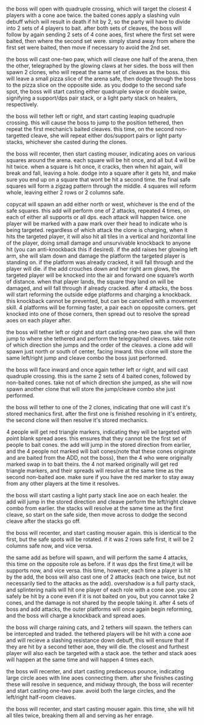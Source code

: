 
the boss will open with quadruple crossing, which will target the closest 4 players with a cone aoe twice. the baited cones apply a slashing vuln debuff which will result in death if hit by 2, so the party will have to divide into 2 sets of 4 players to bait. after both sets of cleaves, the boss will follow by again sending 2 sets of 4 cone aoes, first where the first set were baited, then where the second set were. simply stand away from where the first set were baited, then move if necessary to avoid the 2nd set.

the boss will cast one-two paw, which will cleave one half of the arena, then the other, telegraphed by the glowing claws at her sides. the boss will then spawn 2 clones, who will repeat the same set of cleaves as the boss. this will leave a small pizza slice of the arena safe, then dodge through the boss to the pizza slice on the opposite side. as you dodge to the second safe spot, the boss will start casting either quadruple swipe or double swipe, signifying a support/dps pair stack, or a light party stack on healers, respectively.

the boss will tether left or right, and start casting leaping quadruple crossing. this will cause the boss to jump to the position tethered, then repeat the first mechanic’s baited cleaves. this time, on the second non-targetted cleave, she will repeat either dos/support pairs or light party stacks, whichever she casted during the clones.

the boss will recenter, then start casting mouser, indicating aoes on various squares around the arena. each square will be hit once, and all but 4 will be hit twice. when a square is hit once, it cracks, then when hit again, will break and fall, leaving a hole. dodge into a square after it gets hit, and make sure you end up on a square that wont be hit a second time. the final safe squares will form a zigzag pattern through the middle. 4 squares will reform whole, leaving either 2 rows or 2 columns safe.

copycat will spawn an add either north or west, whichever is the end of the safe squares. this add will perform one of 2 attacks, repeated 4 times, on each of either all supports or all dps. each attack will happen twice. one player will be marked with a paw mark over their head to indicate who is being targeted. regardless of which attack the clone is charging, when it hits the targeted player, it will also hit all tiles in a vertical and horizontal line of the player, doing small damage and unsurvivable knockback to anyone hit (you can anti-knockback this if desired). if the add raises her glowing left arm, she will slam down and damage the platform the targeted player is standing on. if the platform was already cracked, it will fall through and the player will die. if the add crouches down and her right arm glows, the targeted player will be knocked into the air and forward one square’s worth of distance. when that player lands, the square they land on will be damaged, and will fall through if already cracked. after 4 attacks, the boss will start reforming the outside edge platforms and charging a knockback. this knockback cannot be prevented, but can be cancelled with a movement skill. 4 platforms will be forming faster, a pair each on opposite corners. get knocked into one of those corners, then spread out to resolve the spread aoes on each player after.

the boss will tether left or right and start casting one-two paw. she will then jump to where she tethered and perform the telegraphed cleaves. take note of which direction she jumps and the order of the cleaves. a clone add will spawn just north or south of center, facing inward. this clone will store the same left/right jump and cleave combo the boss just performed.

the boss will face inward and once again tether left or right, and will cast quadruple crossing. this is the same 2 sets of 4 baited cones, followed by non-baited cones. take not of which direction she jumped, as she will now spawn another clone that will store the jump/cleave combo she just performed.

the boss will tether to one of the 2 clones, indicating that one will cast it's stored mechanics first. after the first one is finished resolving in it's entirety, the second clone will then resolve it's stored mechanics.

4 people will get red triangle markers, indicating they will be targeted with point blank spread aoes. this ensures that they cannot be the first set of people to bait cones. the add will jump in the stored direction from earlier, and the 4 people not marked will bait cones(note that these cones originate and are baited from the ADD, not the boss), then the 4 who were originally marked swap in to bait theirs. the 4 not marked originally will get red triangle markers, and their spreads will resolve at the same time as the second non-baited aoe. make sure if you have the red marker to stay away from any other players at the time it resolves.

the boss will start casting a light party stack line aoe on each healer. the add will jump in the stored direction and cleave perform the left/right cleave combo from earlier. the stacks will resolve at the same time as the first cleave, so start on the safe side, then move across to dodge the second cleave after the stacks go off.

the boss will recenter, and start casting mouser again. this is identical to the first, but the safe spots will be rotated. if it was 2 rows safe first, it will be 2 columns safe now, and vice versa.

the same add as before will spawn, and will perform the same 4 attacks, this time on the opposite role as before. if it was dps the first time,it will be supports now, and vice versa. this time, however, each time a player is hit by the add, the boss will also cast one of 2 attacks (each one twice, but not necessarily tied to the attacks as the add). overshadow is a full party stack, and splintering nails will hit one player of each role with a cone aoe. you can safely be hit by a cone even if it is not baited on you, but you cannot take 2 cones, and the damage is not shared by the people taking it. after 4 sets of boss and add attacks, the outer platforms will once again begin reforming, and the boss will charge a knockback and spread aoes.

the boss will charge raining cats, and 2 tethers will spawn. the tethers can be intercepted and traded. the tethered players will be hit with a cone aoe and will recieve a slashing resistance down debuff, this will ensure that if they are hit by a second tether aoe, they will die. the closest and furthest player will also each be targeted with a stack aoe. the tether and stack aoes will happen at the same time and will happen 4 times each.

the boss will recenter, and start casting predaceous pounce, indicating large circle aoes with line aoes connecting them. after she finishes casting these will resolve in sequence, and midway through, the boss will recenter and start casting one-two paw. avoid both the large circles, and the left/right half-room cleaves.

the boss will recenter, and start casting mouser again. this time, she will hit all tiles twice, breaking them all and serving as her enrage.
